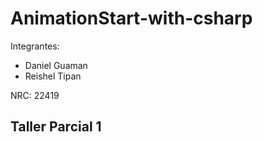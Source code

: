 # AnimationStart-with-csharp

Integrantes: 
- Daniel Guaman
- Reishel Tipan

NRC: 22419

## Taller Parcial 1
